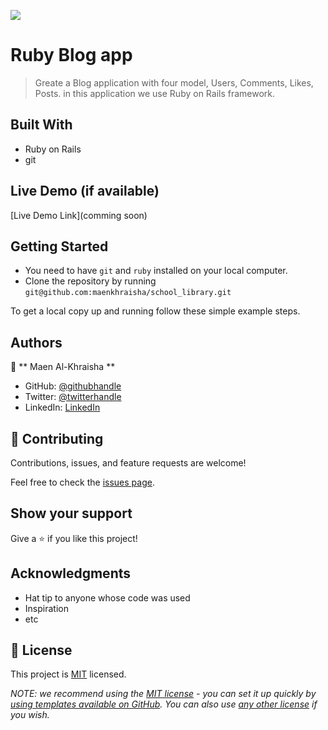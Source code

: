 ![](https://img.shields.io/badge/Microverse-blueviolet)

# Ruby Blog app

> Greate a Blog application with four model, Users, Comments, Likes, Posts.
in this application we use Ruby on Rails framework.


## Built With

- Ruby on Rails
- git


## Live Demo (if available)

[Live Demo Link](comming soon)


## Getting Started

- You need to have `git` and `ruby` installed on your local computer.
- Clone the repository by running `git@github.com:maenkhraisha/school_library.git`


To get a local copy up and running follow these simple example steps.


## Authors

👤 ** Maen Al-Khraisha **

- GitHub: [@githubhandle](https://github.com/maen1980)
- Twitter: [@twitterhandle](https://twitter.com/AlkhryshaM)
- LinkedIn: [LinkedIn](https://www.linkedin.com/in/ma-en-mohammad-303930100/)


## 🤝 Contributing

Contributions, issues, and feature requests are welcome!

Feel free to check the [issues page](../../issues/).

## Show your support

Give a ⭐️ if you like this project!

## Acknowledgments

- Hat tip to anyone whose code was used
- Inspiration
- etc

## 📝 License

This project is [MIT](./LICENSE) licensed.

_NOTE: we recommend using the [MIT license](https://choosealicense.com/licenses/mit/) - you can set it up quickly by [using templates available on GitHub](https://docs.github.com/en/communities/setting-up-your-project-for-healthy-contributions/adding-a-license-to-a-repository). You can also use [any other license](https://choosealicense.com/licenses/) if you wish._